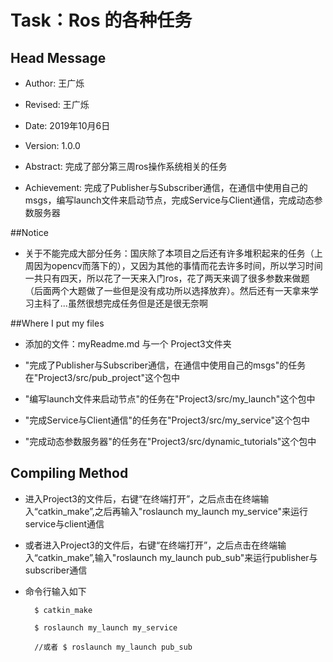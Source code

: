# Task：Ros 的各种任务

## Head Message

- Author: 王广烁

- Revised: 王广烁

- Date: 2019年10月6日

- Version: 1.0.0

- Abstract: 完成了部分第三周ros操作系统相关的任务

- Achievement: 完成了Publisher与Subscriber通信，在通信中使用自己的msgs，编写launch文件来启动节点，完成Service与Client通信，完成动态参数服务器


##Notice

- 关于不能完成大部分任务：国庆除了本项目之后还有许多堆积起来的任务（上周因为opencv而落下的），又因为其他的事情而花去许多时间，所以学习时间一共只有四天，所以花了一天来入门ros，花了两天来调了很多参数来做题（后面两个大题做了一些但是没有成功所以选择放弃）。然后还有一天拿来学习主科了...虽然很想完成任务但是还是很无奈啊




##Where I put my files

- 添加的文件：myReadme.md 与一个 Project3文件夹

- "完成了Publisher与Subscriber通信，在通信中使用自己的msgs"的任务在"Project3/src/pub_project"这个包中

- "编写launch文件来启动节点"的任务在"Project3/src/my_launch"这个包中

- "完成Service与Client通信"的任务在"Project3/src/my_service"这个包中

- "完成动态参数服务器"的任务在"Project3/src/dynamic_tutorials"这个包中


## Compiling Method

- 进入Project3的文件后，右键“在终端打开”，之后点击在终端输入“catkin_make”,之后再输入"roslaunch my_launch my_service"来运行service与client通信
- 或者进入Project3的文件后，右键“在终端打开”，之后点击在终端输入“catkin_make”,输入"roslaunch my_launch pub_sub"来运行publisher与subscriber通信

- 命令行输入如下

		$ catkin_make	

		$ roslaunch my_launch my_service

		//或者 $ roslaunch my_launch pub_sub



	









